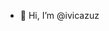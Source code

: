 - 👋 Hi, I’m @ivicazuz



<!---
ivicazuz/ivicazuz is a ✨ special ✨ repository because its `README.md` (this file) appears on your GitHub profile.
You can click the Preview link to take a look at your changes.
--->
